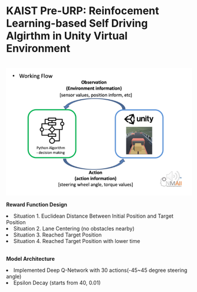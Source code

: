 # KAIST Pre-URP: Reinfocement Learning-based Self Driving Algirthm in Unity Virtual Environment

<br>
<img src='preurp.png'>
<br>

<strong>Reward Function Design</strong><br>
<li>Situation 1. Euclidean Distance Between Initial Position and Target Position</li>
<li>Situation 2. Lane Centering (no obstacles nearby)</li>
<li>Situation 3. Reached Target Position</li>
<li>Situation 4. Reached Target Position with lower time</li>

<br>

<strong>Model Architecture</strong>
<li>Implemented Deep Q-Network with 30 actions(-45~45 degree steering angle)</li>
<li>Epsilon Decay (starts from 40, 0.01)</li>

